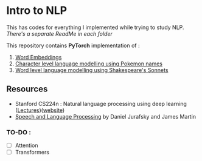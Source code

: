 # Intro to NLP
 
This has codes for everything I implemented while trying to study NLP.<br/>
*There's a separate ReadMe in each folder*

This repository contains **PyTorch** implementation of :
1. [Word Embeddings](https://github.com/jayeshk7/Intro-to-NLP/tree/master/Word%20embeddings)
2. [Character level language modelling using Pokemon names](https://github.com/jayeshk7/Intro-to-NLP/tree/master/Language%20Models/Character%20level)
3. [Word level language modelling using Shakespeare's Sonnets](https://github.com/jayeshk7/Intro-to-NLP/tree/master/Language%20Models/Word%20LM)

 
## Resources
- Stanford CS224n : Natural language processing using deep learning ([Lectures](https://www.youtube.com/playlist?list=PLoROMvodv4rOhcuXMZkNm7j3fVwBBY42z))([website](http://web.stanford.edu/class/cs224n/))
- [Speech and Language Processing](http://web.stanford.edu/~jurafsky/slp3/ed3book.pdf) by Daniel Jurafsky and James Martin

### TO-DO :
- [ ] Attention
- [ ] Transformers